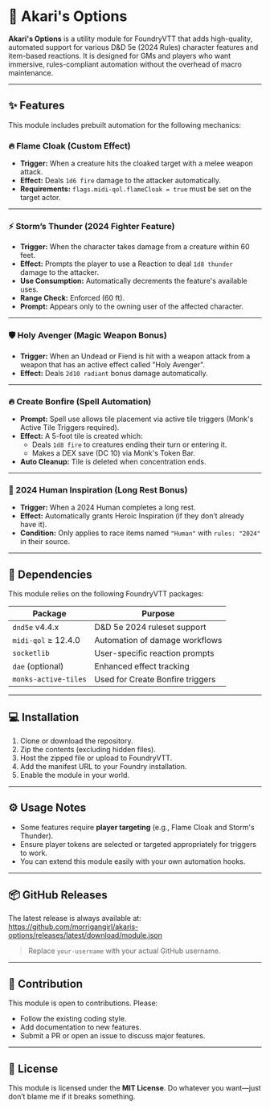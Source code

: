 # 🌟 Akari's Options

**Akari's Options** is a utility module for FoundryVTT that adds high-quality, automated support for various D&D 5e (2024 Rules) character features and item-based reactions. It is designed for GMs and players who want immersive, rules-compliant automation without the overhead of macro maintenance.

---

## ✨ Features

This module includes prebuilt automation for the following mechanics:

### 🔥 Flame Cloak (Custom Effect)
- **Trigger:** When a creature hits the cloaked target with a melee weapon attack.
- **Effect:** Deals `1d6 fire` damage to the attacker automatically.
- **Requirements:** `flags.midi-qol.flameCloak = true` must be set on the target actor.

---

### ⚡ Storm’s Thunder (2024 Fighter Feature)
- **Trigger:** When the character takes damage from a creature within 60 feet.
- **Effect:** Prompts the player to use a Reaction to deal `1d8 thunder` damage to the attacker.
- **Use Consumption:** Automatically decrements the feature's available uses.
- **Range Check:** Enforced (60 ft).
- **Prompt:** Appears only to the owning user of the affected character.

---

### 🛡️ Holy Avenger (Magic Weapon Bonus)
- **Trigger:** When an Undead or Fiend is hit with a weapon attack from a weapon that has an active effect called "Holy Avenger".
- **Effect:** Deals `2d10 radiant` bonus damage automatically.

---

### 🔥 Create Bonfire (Spell Automation)
- **Prompt:** Spell use allows tile placement via active tile triggers (Monk's Active Tile Triggers required).
- **Effect:** A 5-foot tile is created which:
  - Deals `1d8 fire` to creatures ending their turn or entering it.
  - Makes a DEX save (DC 10) via Monk's Token Bar.
- **Auto Cleanup:** Tile is deleted when concentration ends.

---

### 🌟 2024 Human Inspiration (Long Rest Bonus)
- **Trigger:** When a 2024 Human completes a long rest.
- **Effect:** Automatically grants Heroic Inspiration (if they don’t already have it).
- **Condition:** Only applies to race items named `"Human"` with `rules: "2024"` in their source.

---

## 🔧 Dependencies

This module relies on the following FoundryVTT packages:

| Package              | Purpose                         |
|----------------------|----------------------------------|
| `dnd5e` v4.4.x       | D&D 5e 2024 ruleset support      |
| `midi-qol` ≥ 12.4.0  | Automation of damage workflows   |
| `socketlib`          | User-specific reaction prompts   |
| `dae` (optional)     | Enhanced effect tracking         |
| `monks-active-tiles` | Used for Create Bonfire triggers |

---

## 💻 Installation

1. Clone or download the repository.
2. Zip the contents (excluding hidden files).
3. Host the zipped file or upload to FoundryVTT.
4. Add the manifest URL to your Foundry installation.
5. Enable the module in your world.

---

## ⚙️ Usage Notes

- Some features require **player targeting** (e.g., Flame Cloak and Storm's Thunder).
- Ensure player tokens are selected or targeted appropriately for triggers to work.
- You can extend this module easily with your own automation hooks.

---

## 📦 GitHub Releases

The latest release is always available at: https://github.com/morrigangirl/akaris-options/releases/latest/download/module.json

> Replace `your-username` with your actual GitHub username.

---

## 🙋 Contribution

This module is open to contributions. Please:
- Follow the existing coding style.
- Add documentation to new features.
- Submit a PR or open an issue to discuss major features.

---

## 📄 License

This module is licensed under the **MIT License**. Do whatever you want—just don’t blame me if it breaks something.